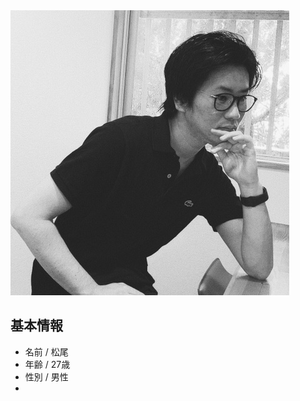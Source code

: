 <!-- <div align="center"> -->
  <img src="img/myphoto.jpg">
<!-- </div> -->

## 基本情報
- 名前 / 松尾
- 年齢 / 27歳
- 性別 / 男性
-  